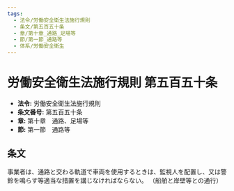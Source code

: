 ```yaml
---
tags:
  - 法令/労働安全衛生法施行規則
  - 条文/第五百五十条
  - 章/第十章_通路_足場等
  - 節/第一節_通路等
  - 体系/労働安全衛生
---
```

# 労働安全衛生法施行規則 第五百五十条

- **法令:** 労働安全衛生法施行規則
- **条文番号:** 第五百五十条
- **章:** 第十章　通路、足場等
- **節:** 第一節　通路等

## 条文
事業者は、通路と交わる軌道で車両を使用するときは、監視人を配置し、又は警鈴を鳴らす等適当な措置を講じなければならない。
（船舶と岸壁等との通行）

